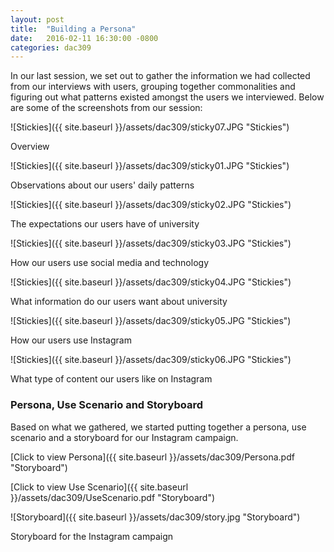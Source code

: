 ```yaml
---
layout: post
title:  "Building a Persona"
date:   2016-02-11 16:30:00 -0800
categories: dac309
---
```


In our last session, we set out to gather the information we had collected from our interviews with users, grouping together commonalities and figuring out what patterns existed amongst the users we interviewed. Below are some of the screenshots from our session:

![Stickies]({{ site.baseurl }}/assets/dac309/sticky07.JPG "Stickies")
<div class="caption">Overview</div>

![Stickies]({{ site.baseurl }}/assets/dac309/sticky01.JPG "Stickies")
<div class="caption">Observations about our users' daily patterns</div>

![Stickies]({{ site.baseurl }}/assets/dac309/sticky02.JPG "Stickies")
<div class="caption">The expectations our users have of university</div>

![Stickies]({{ site.baseurl }}/assets/dac309/sticky03.JPG "Stickies")
<div class="caption">How our users use social media and technology</div>

![Stickies]({{ site.baseurl }}/assets/dac309/sticky04.JPG "Stickies")
<div class="caption">What information do our users want about university</div>

![Stickies]({{ site.baseurl }}/assets/dac309/sticky05.JPG "Stickies")
<div class="caption">How our users use Instagram</div>

![Stickies]({{ site.baseurl }}/assets/dac309/sticky06.JPG "Stickies")
<div class="caption">What type of content our users like on Instagram</div>


### Persona, Use Scenario and Storyboard
Based on what we gathered, we started putting together a persona, use scenario and a storyboard for our Instagram campaign.

[Click to view Persona]({{ site.baseurl }}/assets/dac309/Persona.pdf "Storyboard")

[Click to view Use Scenario]({{ site.baseurl }}/assets/dac309/UseScenario.pdf "Storyboard")

![Storyboard]({{ site.baseurl }}/assets/dac309/story.jpg "Storyboard")
<div class="caption">Storyboard for the Instagram campaign</div>

